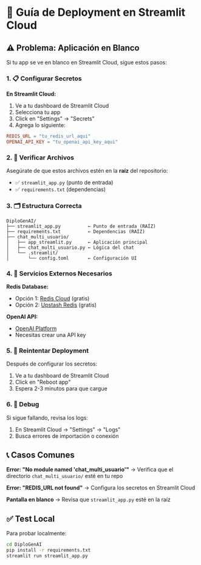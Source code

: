 # 🚀 Guía de Deployment en Streamlit Cloud

## ⚠️ Problema: Aplicación en Blanco

Si tu app se ve en blanco en Streamlit Cloud, sigue estos pasos:

### 1. 📋 Configurar Secretos

**En Streamlit Cloud:**
1. Ve a tu dashboard de Streamlit Cloud
2. Selecciona tu app
3. Click en "Settings" → "Secrets"
4. Agrega lo siguiente:

```toml
REDIS_URL = "tu_redis_url_aqui"
OPENAI_API_KEY = "tu_openai_api_key_aqui"
```

### 2. 🔧 Verificar Archivos

Asegúrate de que estos archivos estén en la **raíz** del repositorio:
- ✅ `streamlit_app.py` (punto de entrada)
- ✅ `requirements.txt` (dependencias)

### 3. 🗂️ Estructura Correcta

```
DiploGenAI/
├── streamlit_app.py          ← Punto de entrada (RAÍZ)
├── requirements.txt          ← Dependencias (RAÍZ)
├── chat_multi_usuario/
│   ├── app_streamlit.py      ← Aplicación principal
│   ├── chat_multi_usuario.py ← Lógica del chat
│   └── .streamlit/
│       └── config.toml       ← Configuración UI
```

### 4. 🚨 Servicios Externos Necesarios

**Redis Database:**
- Opción 1: [Redis Cloud](https://redis.com/try-free/) (gratis)
- Opción 2: [Upstash Redis](https://upstash.com/) (gratis)

**OpenAI API:**
- [OpenAI Platform](https://platform.openai.com/api-keys)
- Necesitas crear una API key

### 5. 🔄 Reintentar Deployment

Después de configurar los secretos:
1. Ve a tu dashboard de Streamlit Cloud
2. Click en "Reboot app"
3. Espera 2-3 minutos para que cargue

### 6. 🐛 Debug

Si sigue fallando, revisa los logs:
1. En Streamlit Cloud → "Settings" → "Logs"
2. Busca errores de importación o conexión

## 📞 Casos Comunes

**Error: "No module named 'chat_multi_usuario'"**
→ Verifica que el directorio `chat_multi_usuario/` esté en tu repo

**Error: "REDIS_URL not found"**
→ Configura los secretos en Streamlit Cloud

**Pantalla en blanco**
→ Revisa que `streamlit_app.py` esté en la raíz

## ✅ Test Local

Para probar localmente:
```bash
cd DiploGenAI
pip install -r requirements.txt
streamlit run streamlit_app.py
``` 